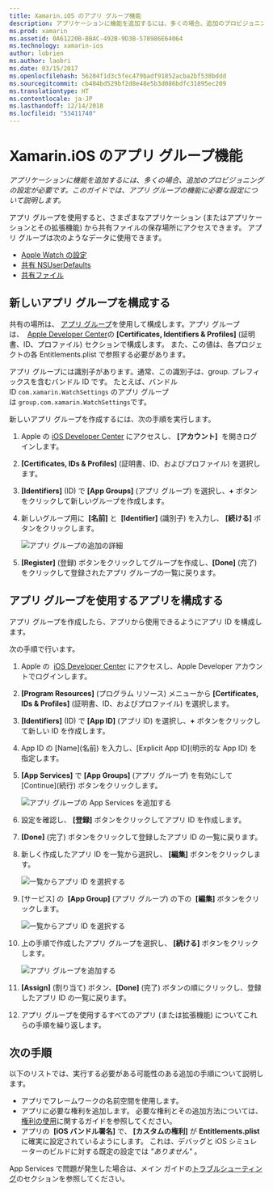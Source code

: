 ```yaml
---
title: Xamarin.iOS のアプリ グループ機能
description: アプリケーションに機能を追加するには、多くの場合、追加のプロビジョニングの設定が必要です。 このガイドでは、アプリ グループの機能に必要な設定について説明します。
ms.prod: xamarin
ms.assetid: 0A61220B-BBAC-492B-9D3B-578986E64064
ms.technology: xamarin-ios
author: lobrien
ms.author: laobri
ms.date: 03/15/2017
ms.openlocfilehash: 56284f1d3c5fec479badf91852acba2bf538bddd
ms.sourcegitcommit: cb484bd529bf2d8e48e5b3d086bdfc31895ec209
ms.translationtype: HT
ms.contentlocale: ja-JP
ms.lasthandoff: 12/14/2018
ms.locfileid: "53411740"
---
```

# <a name="app-group-capabilities-in-xamarinios"></a>Xamarin.iOS のアプリ グループ機能

_アプリケーションに機能を追加するには、多くの場合、追加のプロビジョニングの設定が必要です。このガイドでは、アプリ グループの機能に必要な設定について説明します。_

アプリ グループを使用すると、さまざまなアプリケーション (またはアプリケーションとその拡張機能) から共有ファイルの保存場所にアクセスできます。 アプリ グループは次のようなデータに使用できます。

*   [Apple Watch の設定](~/ios/watchos/app-fundamentals/settings.md)
*   [共有 NSUserDefaults](~/ios/app-fundamentals/user-defaults.md)
*   [共有ファイル](~/ios/watchos/app-fundamentals/parent-app.md#files)

## <a name="configure-a-new-app-group"></a>新しいアプリ グループを構成する

共有の場所は、 [アプリ グループ](https://developer.apple.com/library/content/documentation/Miscellaneous/Reference/EntitlementKeyReference/Chapters/EnablingAppSandbox.html#//apple_ref/doc/uid/TP40011195-CH4-SW19)を使用して構成します。アプリ グループは、  [Apple Developer Center](https://developer.apple.com/account/)の **[Certificates, Identifiers & Profiles]** \(証明書、ID、プロファイル\) セクションで構成します。 また、この値は、各プロジェクトの各 Entitlements.plist で参照する必要があります。

アプリ グループには識別子があります。通常、この識別子は、group. プレフィックスを含むバンドル ID です。 たとえば、バンドル ID `com.xamarin.WatchSettings` のアプリ グループは `group.com.xamarin.WatchSettings`です。

新しいアプリ グループを作成するには、次の手順を実行します。

1.  Apple の [iOS Developer Center](https://developer.apple.com/account/) にアクセスし、 **[アカウント]**  を開きログインします。
2.  **[Certificates, IDs & Profiles]** \(証明書、ID、およびプロファイル\) を選択します。
3.  **[Identifiers]** \(ID\) で **[App Groups]** \(アプリ グループ\) を選択し、**+** ボタンをクリックして新しいグループを作成します。
4.  新しいグループ用に  **[名前]** と  **[Identifier]** \(識別子\) を入力し、 **[続ける]** ボタンをクリックします。 
   
    ![アプリ グループの追加の詳細](app-groups-capabilities-images/image52.png)

5.  **[Register]** \(登録\) ボタンをクリックしてグループを作成し、**[Done]** \(完了\) をクリックして登録されたアプリ グループの一覧に戻ります。

## <a name="configure-an-app-to-use-app-groups"></a>アプリ グループを使用するアプリを構成する

アプリ グループを作成したら、アプリから使用できるようにアプリ ID を構成します。

次の手順で行います。

1.  Apple の  [iOS Developer Center](https://developer.apple.com/account/) にアクセスし、Apple Developer アカウントでログインします。
2.  **[Program Resources]** \(プログラム リソース\) メニューから **[Certificates, IDs & Profiles]** \(証明書、ID、およびプロファイル\) を選択します。
3.  **[Identifiers]** \(ID\) で **[App ID]** \(アプリ ID\) を選択し、**+** ボタンをクリックして新しい ID を作成します。
4.  App ID の [Name]\(名前\) を入力し、[Explicit App ID]\(明示的な App ID\) を指定します。
5.  **[App Services]** で **[App Groups]** \(アプリ グループ\) を有効にして [Continue]\(続行\) ボタンをクリックします。

    ![アプリ グループの App Services を追加する](app-groups-capabilities-images/image53.png)

6.  設定を確認し、 **[登録]** ボタンをクリックしてアプリ ID を作成します。
7.  **[Done]** \(完了\) ボタンをクリックして登録したアプリ ID の一覧に戻ります。
8.  新しく作成したアプリ ID を一覧から選択し、 **[編集]** ボタンをクリックします。

    ![一覧からアプリ ID を選択する](app-groups-capabilities-images/image54.png)

9.  [サービス] の  **[App Group]** \(アプリ グループ\) の下の  **[編集]** ボタンをクリックします。

    ![一覧からアプリ ID を選択する](app-groups-capabilities-images/image55.png)

10. 上の手順で作成したアプリ グループを選択し、 **[続ける]** ボタンをクリックします。

    ![アプリ グループを追加する](app-groups-capabilities-images/image56.png)

11. **[Assign]** \(割り当て\) ボタン、**[Done]** \(完了\) ボタンの順にクリックし、登録したアプリ ID の一覧に戻ります。
12. アプリ グループを使用するすべてのアプリ (または拡張機能) についてこれらの手順を繰り返します。

## <a name="next-steps"></a>次の手順
 
以下のリストでは、実行する必要がある可能性のある追加の手順について説明します。

* アプリでフレームワークの名前空間を使用します。
* アプリに必要な権利を追加します。 必要な権利とその追加方法については、[権利の使用](~/ios/deploy-test/provisioning/entitlements.md)に関するガイドを参照してください。
* アプリの  **[iOS バンドル署名]** で、 **[カスタムの権利]** が **Entitlements.plist** に確実に設定されているようにします。 これは、デバッグと iOS シミュレーターのビルドに対する既定の設定では _"ありません"_ 。

App Services で問題が発生した場合は、メイン ガイドの[トラブルシューティング](~/ios/deploy-test/provisioning/capabilities/index.md)のセクションを参照してください。

